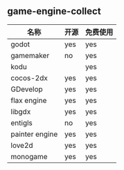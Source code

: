 ## game-engine-collect

| 名称 | 开源 | 免费使用 |
| --- | --- | ----|
| godot    | yes | yes     | 
| gamemaker| no| yes|
| kodu     | | yes| 
| cocos-2dx | yes | yes |
| GDevelop | yes | yes |
| flax engine| yes | yes |
| libgdx | yes | yes |
| entigls| no | yes|
| painter engine | yes | yes|
| love2d | yes | yes |
| monogame | yes | yes |